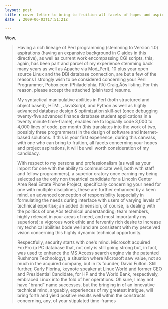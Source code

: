 ```yaml
---
layout: post
title : cover letter to bring to fruition all facets of hopes and aspirations
date  : 2009-06-03T17:51:21Z

---
```

Wow.

> Having a rich lineage of Perl programming (stemming to Version 1.0)
> aspirations (having an expansive background in C aides in this
> directive), as well as current work encompassing CGI scripts, this,
> again, has been part and parcel of my experience stemming back many
> years as well as Apache via Mod_Perl), 10 plus year open source Linux
> and the DBI database connection, are but a few of the reasons I
> strongly wish to be considered concerning your Perl Programmer,
> Pobox.com (Philadelphia, PA) Craig‚Äôs listing. For this reason, please
> accept the attached (plain text) resume.
> 
> My syntactical manipulative abilities in Perl (both structured and
> object based),  HTML,  JavaScript, and Python as well as highly
> advanced database design & optimization skill-set (once debugging
> twenty-five advanced finance database student applications in a twenty
> minute time-frame), enables me to logically code 3,000 to 4,000 lines
> of code, per month (this translates into the work of two, possibly
> three programmers) in the design of software and Internet-based
> solutions.   If this is your first experience, during this canvass,
> with one who can bring to fruition, all facets concerning your hopes
> and project aspirations, it will be well worth consideration of my
> candidacy.
> 
> With respect to my persona and professionalism (as well as your import
> for one with the ability to communicate well, both with staff and
> fellow programmers), a superior oratory once earning my being selected
> as the only non theatrical candidate for a Lincoln Center Area Real
> Estate Phone Project, specifically concerning your need for one with
> multiple disciplines, these are further enhanced by a keen mind, an
> advanced conception of responsibility (especially in formulating the
> needs during interface with users of varying levels of technical
> expertise; an added dimension, of course, is dealing with the politics
> of one‚Äôs technical understanding; team members, highly relevant in
> your areas of need, and most importantly my superiors); a vigorous
> work ethic and fervently rich desire to increase my technical
> abilities bode well and are consistent with my perceived vision
> concerning this highly dynamic technical opportunity.
> 
> Respectfully, security starts with one's mind.  Microsoft acquired
> FoxPro (a PC database that, not only is still going strong but, in
> fact, was used to enhance the MS Access search engine via the patented
> Rushmore Technology), a situation where Microsoft saw value, not so
> much in the acquired company, but in its founder, David Fulton.  Still
> further, Carly Fiorina, keynote speaker at Linux World and former CEO
> and Presidential Candidate, for HP and the World Bank, respectively,
> embraced Linux into the fold of her operations.  Oh sure, I may not
> have "brand" name successes, but the bringing in of an innovative
> technical mind, arguably, experiences of my greatest intrigue, will
> bring forth and yield positive results well within the constructs
> concerning, any, of your stipulated time-frames

